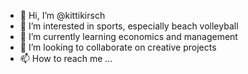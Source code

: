- 👋 Hi, I’m @kittikirsch
- 👀 I’m interested in sports, especially beach volleyball
- 🌱 I’m currently learning economics and management
- 💞️ I’m looking to collaborate on creative projects
- 📫 How to reach me ...

<!---
kittikirsch/kittikirsch is a ✨ special ✨ repository because its `README.md` (this file) appears on your GitHub profile.
You can click the Preview link to take a look at your changes.
--->
